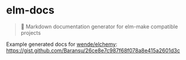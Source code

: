 # elm-docs

> 📖 Markdown documentation generator for elm-make compatible projects

Example generated docs for [wende/elchemy](https://github.com/wende/elchemy): https://gist.github.com/Baransu/26ce8e7c987f68f078a8e415a2601d3c
